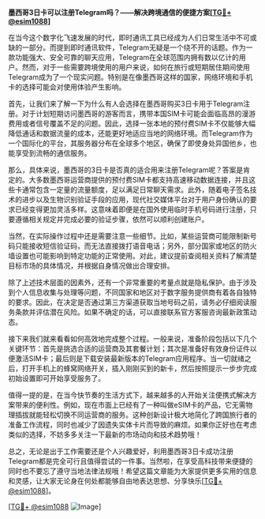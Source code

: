 **墨西哥3日卡可以注册Telegram吗？——解决跨境通信的便捷方案[[TG💪+ @esim1088](https://t.me/s/esim1088)]**

在当今这个数字化飞速发展的时代，即时通讯工具已经成为人们日常生活中不可或缺的一部分。而提到即时通讯软件，Telegram无疑是一个绕不开的话题。作为一款功能强大、安全可靠的聊天应用，Telegram在全球范围内拥有数以亿计的用户。然而，对于一些需要跨境使用的用户来说，如何在旅行或短期居住期间使用Telegram成为了一个现实问题。特别是在像墨西哥这样的国家，网络环境和手机卡的选择可能会对使用体验产生影响。

首先，让我们来了解一下为什么有人会选择在墨西哥购买3日卡用于Telegram注册。对于计划短期访问墨西哥的游客而言，携带本国SIM卡可能会面临高昂的漫游费用或者信号覆盖不足的问题。因此，选择一张本地的预付费SIM卡不仅能够大幅降低通话和数据流量的成本，还能更好地适应当地的网络环境。而Telegram作为一个国际化的平台，其服务器分布在全球多个地区，确保了即使身处异国他乡，也能享受到流畅的通信服务。

那么，具体来说，墨西哥的3日卡是否真的适合用来注册Telegram呢？答案是肯定的。大多数墨西哥运营商提供的预付费SIM卡都支持高速移动数据连接，并且这些卡通常包含一定量的流量额度，足以满足日常聊天需求。此外，随着电子签名技术的进步以及生物识别验证手段的应用，现代社交媒体平台对于用户身份确认的要求已经变得更加灵活多样。这意味着即便是在国外使用临时手机号码进行注册，只要遵循相关规定并完成必要的验证步骤，依然可以顺利创建账户。

当然，在实际操作过程中还是需要注意一些细节。比如，某些运营商可能限制新号码只能接收短信验证码，而无法直接拨打语音电话；另外，部分国家或地区的防火墙设置也可能影响到特定功能的正常使用。对此，建议提前查阅相关资料了解清楚目标市场的具体情况，并根据自身情况做出合理安排。

除了上述技术层面的因素外，还有一个非常重要的考量点就是隐私保护。由于涉及到个人信息收集与处理等问题，不同国家和地区对于数字服务提供商有着各自独特的要求。因此，在决定是否通过第三方渠道获取当地号码之前，请务必仔细阅读服务条款并评估潜在风险。如果不确定的话，可以直接联系官方客服咨询最新政策动态。

接下来我们就来看看如何高效地完成整个过程。一般来说，准备阶段包括以下几个关键环节：首先是挑选合适的运营商及其套餐计划；其次是准备好有效身份证件以便激活SIM卡；最后则是下载安装最新版本的Telegram应用程序。当一切就绪之后，打开手机上的蜂窝网络开关，插入刚刚买到的新卡，然后按照提示一步步完成初始设置即可开始享受服务了。

值得一提的是，在当今快节奏的生活方式下，越来越多的人开始关注便携式解决方案带来的便利性。例如，现在市面上已经有了一种叫做eSIM卡的产品，它无需物理插拔就能轻松切换不同运营商的服务。这种创新设计极大地简化了跨国旅行者的准备工作流程，同时也减少了因遗失实体卡片而导致的麻烦。如果你正好也在考虑类似的选择，不妨多多关注一下最新的市场动向和技术趋势哦！

总之，无论是出于工作需要还是个人兴趣爱好，利用墨西哥3日卡成功注册Telegram都是完全可行且值得尝试的一件事。当然啦，在享受高科技带来便捷的同时也不要忘了遵守当地法律法规哦！希望这篇文章能为大家提供更多实用的信息和灵感，让大家无论身在何处都能够自由地表达思想、分享快乐[[TG💪+ @esim1088](https://t.me/s/esim1088)]。

[[TG💪+ @esim1088](https://t.me/s/esim1088) ![Image](https://i.postimg.cc/4NQfJmqS/Snipaste-2025-05-13-00-14-12.png)]